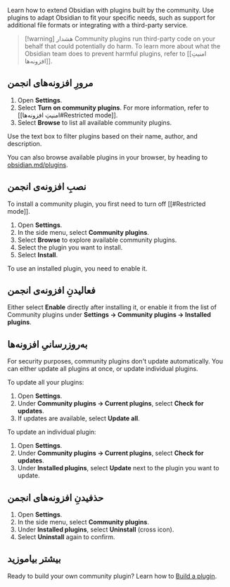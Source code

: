 Learn how to extend Obsidian with plugins built by the community. Use plugins to adapt Obsidian to fit your specific needs, such as support for additional file formats or integrating with a third-party service.

> [!warning] هشدار
> Community plugins run third-party code on your behalf that could potentially do harm. To learn more about what the Obsidian team does to prevent harmful plugins, refer to [[امنیتِ افزونه‌ها]].

## مرورِ افزونه‌های انجمن

1. Open **Settings**.
2. Select **Turn on community plugins**. For more information, refer to [[امنیتِ افزونه‌ها#Restricted mode]].
3. Select **Browse** to list all available community plugins.

Use the text box to filter plugins based on their name, author, and description.

You can also browse available plugins in your browser, by heading to [obsidian.md/plugins](https://obsidian.md/plugins).

## نصبِ افزونه‌ی انجمن

To install a community plugin, you first need to turn off [[#Restricted mode]].

1. Open **Settings**.
2. In the side menu, select **Community plugins**.
3. Select **Browse** to explore available community plugins.
4. Select the plugin you want to install.
5. Select **Install**.

To use an installed plugin, you need to enable it.

## فعالیدنِ افزونه‌ی انجمن

Either select **Enable** directly after installing it, or enable it from the list of Community plugins under **Settings → Community plugins → Installed plugins**.

## به‌روزرسانیِ افزونه‌ها

For security purposes, community plugins don't update automatically. You can either update all plugins at once, or update individual plugins.

To update all your plugins:

1. Open **Settings**.
2. Under **Community plugins → Current plugins**, select **Check for updates**.
3. If updates are available, select **Update all**.

To update an individual plugin:

1. Open **Settings**.
2. Under **Community plugins → Current plugins**, select **Check for updates**.
3. Under **Installed plugins**, select **Update** next to the plugin you want to update.

## حذفیدنِ افزونه‌های انجمن

1. Open **Settings**.
2. In the side menu, select **Community plugins**.
3. Under **Installed plugins**, select **Uninstall** (cross icon).
4. Select **Uninstall** again to confirm.

## بیشتر بیاموزید

Ready to build your own community plugin? Learn how to [Build a plugin](https://docs.obsidian.md/Plugins/Getting+started/Build+a+plugin).
